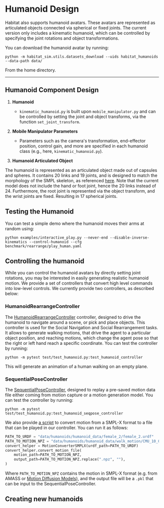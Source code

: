 Humanoid Design
==============================

Habitat also supports humanoid avatars. These avatars are represented as articulated objects connected via spherical or fixed joints. The current version only includes a kinematic humanoid, which can be controlled by specifying the joint rotations and object transformations.

You can download the humanoid avatar by running:

```
python -m habitat_sim.utils.datasets_download --uids habitat_humanoids  --data-path data/
```

From the home directory.

---

## Humanoid Component Design

1. **Humanoid**
    - `kinematic_humanoid.py` is built upon `mobile_manipulator.py` and can be controlled by setting the joint and object transforms, via the function `set_joint_transform`.

1. **Mobile Manipulator Parameters**
    - Parameters such as the camera's transformation, end-effector position, control gain, and more are specified in each humanoid class (e.g., here, `kinematic_humanoid.py`).

1. **Humanoid Articulated Object**

The humanoid is represented as an articulated object made out of capsules and spheres. It contains 20 links and 19 joints, and is designed to match the morphology of the SMPL skeleton, as referenced [here](https://files.is.tue.mpg.de/black/talks/SMPL-made-simple-FAQs.pdf). Note that the current model does not include the hand or foot joint, hence the 20 links instead of 24. Furthermore, the root joint is represented via the object transform, and the wrist joints are fixed. Resulting in 17 spherical joints.

## Testing the Humanoid

You can test a simple demo where the humanoid moves their arms at random using:

```
python examples/interactive_play.py --never-end --disable-inverse-kinematics --control-humanoid --cfg benchmark/rearrange/play_human.yaml
```

## Controlling the humanoid

While you can control the humanoid avatars by directly setting joint rotations, you may be interested in easily generating realistic humanoid motion. We provide a set of controllers that convert high level commands into low-level controls. We currently provide two controllers, as described below:

### HumanoidRearrangeController

The [HumanoidRearrangeController](../../articulated_agent_controllers/humanoid_rearrange_controller.py) controller, designed to drive the humanoid to navigate around a scene, or pick and place objects. This controller is used for the Social Navigation and Social Rearrangement tasks. It allows to generate walking motions, that drive the agent to a particular object position, and reaching motions, which change the agent pose so that the right or left hand reach a specific coordinate. You can test the controller by running:

```
python -m pytest test/test_humanoid.py:test_humanoid_controller
```
This will generate an animation of a human walking on an empty plane.

### SequentialPoseController

The [SequentialPoseController](../../articulated_agent_controllers/seq_pose_controller.py), designed to replay a pre-saved motion data file either coming from motion capture or a motion generation model. You can test the controller by running:


```
python -m pytest test/test_humanoid.py:test_humanoid_seqpose_controller
```

We also provide [a script](../../../habitat/utils/humanoid_utils.py) to convert motion from a SMPL-X format to a file that can be played in our controller. You can run it as follows:

```python
PATH_TO_URDF = "data/humanoids/humanoid_data/female_2/female_2.urdf"
PATH_TO_MOTION_NPZ = "data/humanoids/humanoid_data/walk_motion/CMU_10_04_stageii.npz"
convert_helper = MotionConverterSMPLX(urdf_path=PATH_TO_URDF)
convert_helper.convert_motion_file(
    motion_path=PATH_TO_MOTION_NPZ,
    output_path=PATH_TO_MOTION_NPZ.replace(".npz", ""),
)
```

Where `PATH_TO_MOTION_NPZ` contains the motion in SMPL-X format (e.g. from AMASS or [Motion Diffusion Models](https://github.com/GuyTevet/motion-diffusion-model)), and the output file will be a `.pkl` that can be input to the SequentialPoseController.

## Creating new humanoids
